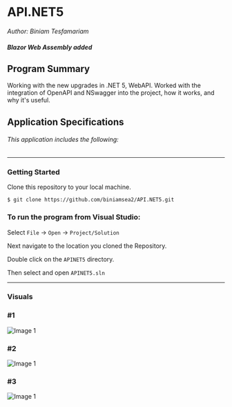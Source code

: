 # API.NET5  

*Author: Biniam Tesfamariam*  

##### Blazor Web Assembly added

## Program Summary 
Working with the new upgrades in .NET 5, WebAPI. Worked with the integration of OpenAPI and NSwagger into the project, how it works, and why it's useful. 

## Application Specifications

###### This application includes the following:  
 
---

### Getting Started
Clone this repository to your local machine.

```
$ git clone https://github.com/biniamsea2/API.NET5.git
```

### To run the program from Visual Studio:
Select ```File``` -> ```Open``` -> ```Project/Solution```

Next navigate to the location you cloned the Repository.

Double click on the ```APINET5``` directory.

Then select and open ```APINET5.sln```

---

### Visuals

### #1
![Image 1]()
### #2
![Image 1]()
### #3
![Image 1]()

